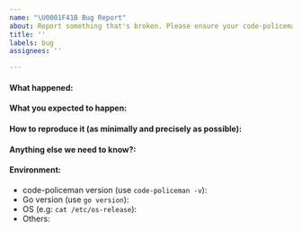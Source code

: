 ```yaml
---
name: "\U0001F41B Bug Report"
about: Report something that's broken. Please ensure your code-policeman version is still supported.
title: ''
labels: bug
assignees: ''

---
```


<!--
Please answer these questions before submitting your issue. Thanks!
For questions please use one of our forums: https://code-policeman.dev/docs/getting-started/faq
-->
#### What happened:

#### What you expected to happen:

#### How to reproduce it (as minimally and precisely as possible):

#### Anything else we need to know?:

#### Environment:
- code-policeman version (use `code-policeman -v`):
- Go version (use `go version`):
- OS (e.g: `cat /etc/os-release`):
- Others:
